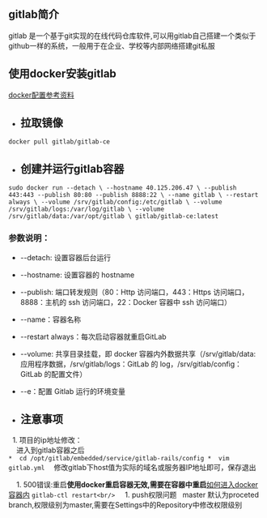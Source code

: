 ## gitlab简介
gitlab 是一个基于git实现的在线代码仓库软件,可以用gitlab自己搭建一个类似于github一样的系统，一般用于在企业、学校等内部网络搭建git私服
## 使用docker安装gitlab
[docker配置参考资料](http://imcjy.com/)
 * ## 拉取镜像
``
docker pull gitlab/gitlab-ce
``
* ## 创建并运行gitlab容器
``
sudo docker run --detach \
    --hostname 40.125.206.47 \
    --publish 443:443 --publish 80:80 --publish 8888:22 \
    --name gitlab \
    --restart always \
    --volume /srv/gitlab/config:/etc/gitlab \
    --volume /srv/gitlab/logs:/var/log/gitlab \
    --volume /srv/gitlab/data:/var/opt/gitlab \
    gitlab/gitlab-ce:latest
``
### 参数说明：
* --detach: 设置容器后台运行
* --hostname: 设置容器的 hostname
* --publish: 端口转发规则（80：Http 访问端口，443：Https 访问端口，8888：主机的 ssh 访问端口，22：Docker 容器中 ssh 访问端口）
* --name：容器名称
* --restart always：每次启动容器就重启GitLab
* --volume: 共享目录挂载，即 docker 容器内外数据共享（/srv/gitlab/data: 应用程序数据，/srv/gitlab/logs：GitLab 的 log，/srv/gitlab/config：GitLab 的配置文件）
* --e：配置 Gitlab 运行的环境变量

* ## 注意事项
      1. 项目的ip地址修改：<br/>
     进入到gitlab容器之后<br/>
     ``
      *  cd /opt/gitlab/embedded/service/gitlab-rails/config
      *  vim gitlab.yml  
     ``
     修改gitlab下host值为实际的域名或服务器IP地址即可，保存退出<br/>
     
      1.  500错误:重启**使用docker重启容器无效,需要在容器中重启**[如何进入docker容器内](./docker.md)
     ``
     gitlab-ctl restart<br/>
     ``
      1.  push权限问题
      master 默认为proceted branch,权限级别为master,需要在Settings中的Repository中修改权限级别

